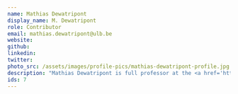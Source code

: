 ```yaml
---
name: Mathias Dewatripont
display_name: M. Dewatripont
role: Contributor
email: mathias.dewatripont@ulb.be
website:
github: 
linkedin: 
twitter: 
photo_src: /assets/images/profile-pics/mathias-dewatripont-profile.jpg
description: "Mathias Dewatripont is full professor at the <a href='https://www.ulb.be/' target='blank'>ULB</a> and co-director of <a href='http://i3health.eu/' target='blank'>I3H</a>. He is also member of the GEES group advising prime minister WIlmès. His research focuses on contract theory and its applications to a variety of topics including recently in health economics. In 1998 he received the Francqui Prize in human sciences."
ids: 7
---
```

